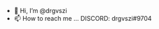 - 👋 Hi, I’m @drgvszi
- 📫 How to reach me ... DISCORD: drgvszi#9704

<!---
drgvszi/drgvszi is a ✨ special ✨ repository because its `README.md` (this file) appears on your GitHub profile.
You can click the Preview link to take a look at your changes.
--->
